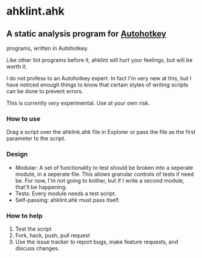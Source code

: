 # ahklint.ahk

## A static analysis program for [Autohotkey](http://www.autohotkey.com) 
programs, written in Autohotkey.

Like other lint programs before it, ahklint will hurt your feelings, but will be worth it.

I do not profess to an Autohotkey expert. In fact I'm very new at this, but I have noticed
enough things to know that certain styles of writing scripts can be done to prevent errors.

This is currently *very* experimental. Use at your own risk.

### How to use

Drag a script over the ahklink.ahk file in Explorer or pass the file as the 
first parameter to the script.

### Design

- Modular: A set of functionality to test should be broken into a seperate module, 
in a seperate file. This allows granular controls of tests if need be. For now,
I'm not going to bother, but if I write a second module, that'll be happening.
- Tests: Every module needs a test script.
- Self-passing: ahklint.ahk must pass itself.

### How to help

1. Test the script
2. Fork, hack, push, pull request
3. Use the issue tracker to report bugs, make feature requests, and discuss changes.
